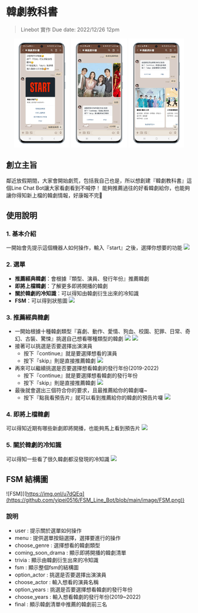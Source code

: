 # 韓劇教科書
> Linebot 實作
> Due date: 2022/12/26 12pm

<p align="center">
  <img src="https://github.com/yipei0516/FSM_Line_Bot/blob/main/image/demo_1.png" width="30%">
  <img src="https://github.com/yipei0516/FSM_Line_Bot/blob/main/image/demo_2.png" width="30%">
  <img src="https://github.com/yipei0516/FSM_Line_Bot/blob/main/image/demo_3.png" width="30%">
</p>

## 創立主旨
鄰近放假期間，大家會開始劇荒，包括我自己也是，所以想創建『韓劇教科書』這個Line Chat Bot讓大家看劇看到不喊停！
能夠推薦過往的好看韓劇給你，也能夠讓你得知新上檔的韓劇情報，好康報不完🥳

## 使用說明
### 1. 基本介紹
一開始會先提示這個機器人如何操作，輸入『start』之後，選擇你想要的功能
![](https://img.onl/cqstPV)

### 2. 選單
- **推薦經典韓劇**：會根據『類型、演員、發行年份』推薦韓劇
- **即將上檔韓劇**：了解更多即將開播的韓劇
- **關於韓劇的冷知識**：可以得知由韓劇衍生出來的冷知識
- **FSM**：可以得到狀態圖
![](https://img.onl/IAt0Px)

### 3. 推薦經典韓劇
- 一開始根據十種韓劇類型『喜劇、動作、愛情、狗血、校園、犯罪、日常、奇幻、古裝、驚悚』挑選自己想看哪種類型的韓劇
![](https://img.onl/cGYMt)
![](https://img.onl/UMKMUA)
- 接著可以挑選是否要選擇出演演員
    - 按下『continue』就是要選擇想看的演員
    - 按下『skip』則是直接推薦韓劇
![](https://img.onl/cMyAYN)
- 再來可以繼續挑選是否要選擇想看韓劇的發行年份(2019-2022)
    - 按下『continue』就是要選擇想看韓劇的發行年份
    - 按下『skip』則是直接推薦韓劇
![](https://img.onl/112GcB)
- 最後就會選出三個符合你的要求，且最推薦給你的韓劇囉~
    - 按下『點我看預告片』就可以看到推薦給你的韓劇的預告片囉
![](https://img.onl/RAeX90)

### 4. 即將上檔韓劇
可以得知近期有哪些新劇即將開播，也能夠馬上看到預告片
![](https://img.onl/goTZDA)

### 5. 關於韓劇的冷知識
可以得知一些看了很久韓劇都沒發現的冷知識
![](https://img.onl/zFEqH)

## FSM 結構圖
![FSM][(https://img.onl/u7dQEq](https://github.com/yipei0516/FSM_Line_Bot/blob/main/image/FSM.png))

### 說明
- user : 提示關於選單如何操作
- menu : 提供選單按鈕選擇，選擇要進行的操作
- choose_genre : 選擇想看的韓劇類型
- coming_soon_drama : 顯示即將開播的韓劇清單
- trivia : 顯示由韓劇衍生出來的冷知識
- fsm : 顯示整個fsm的結構圖
- option_actor : 挑選是否要選擇出演演員
- choose_actor : 輸入想看的演員名稱
- option_years : 挑選是否要選擇想看韓劇的發行年份
- choose_years : 輸入想看韓劇的發行年份(2019~2022)
- final : 顯示韓劇清單中推薦的韓劇前三名
